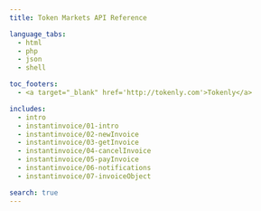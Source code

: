 ```yaml
---
title: Token Markets API Reference

language_tabs:
  - html
  - php
  - json
  - shell

toc_footers:
  - <a target="_blank" href='http://tokenly.com'>Tokenly</a>

includes:
  - intro
  - instantinvoice/01-intro
  - instantinvoice/02-newInvoice
  - instantinvoice/03-getInvoice
  - instantinvoice/04-cancelInvoice
  - instantinvoice/05-payInvoice
  - instantinvoice/06-notifications
  - instantinvoice/07-invoiceObject

search: true
---
```


